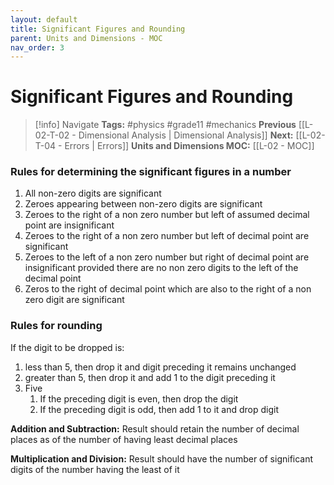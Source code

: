 ```yaml
---
layout: default
title: Significant Figures and Rounding
parent: Units and Dimensions - MOC
nav_order: 3
---
```

# Significant Figures and Rounding

> [!info] Navigate
> **Tags:** #physics #grade11 #mechanics 
> **Previous** [[L-02-T-02 - Dimensional Analysis | Dimensional Analysis]]
> **Next:** [[L-02-T-04 - Errors | Errors]]
> **Units and Dimensions MOC:** [[L-02 - MOC]]

### Rules for determining the significant figures in a number

1. All non-zero digits are significant
2. Zeroes appearing between non-zero digits are significant
3. Zeroes to the right of a non zero number but left of assumed decimal point are insignificant
4. Zeroes to the right of a non zero number but left of decimal point are significant
5. Zeroes to the left of a non zero number but right of decimal point are insignificant provided there are no non zero digits to the left of the decimal point
6. Zeros to the right of decimal point which are also to the right of a non zero digit are significant

### Rules for rounding

If the digit to be dropped is:

1. less than 5, then drop it and digit preceding it remains unchanged
2. greater than 5, then drop it and add 1 to the digit preceding it
3. Five
    1. If the preceding digit is even, then drop the digit
    2. If the preceding digit is odd, then add 1 to it and drop digit

**Addition and Subtraction:** Result should retain the number of decimal places as of the number of having least decimal places

**Multiplication and Division:** Result should have the number of significant digits of the number having the least of it